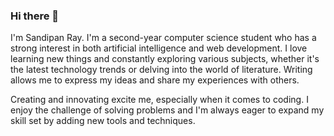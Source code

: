 ### Hi there 👋

I'm Sandipan Ray. I'm a second-year computer science student who has a strong interest in both artificial intelligence and web development. I love learning new things and constantly exploring various subjects, whether it's the latest technology trends or delving into the world of literature. Writing allows me to express my ideas and share my experiences with others.

Creating and innovating excite me, especially when it comes to coding. I enjoy the challenge of solving problems and I'm always eager to expand my skill set by adding new tools and techniques.

<!--
**rayypan/rayypan** is a ✨ _special_ ✨ repository because its `README.md` (this file) appears on your GitHub profile.

Here are some ideas to get you started:

- 🔭 I’m currently working on ...
- 🌱 I’m currently learning ...
- 👯 I’m looking to collaborate on ...
- 🤔 I’m looking for help with ...
- 💬 Ask me about ...
- 📫 How to reach me: ...
- 😄 Pronouns: ...
- ⚡ Fun fact: ...
-->
